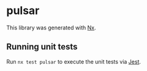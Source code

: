 # pulsar

This library was generated with [Nx](https://nx.dev).

## Running unit tests

Run `nx test pulsar` to execute the unit tests via [Jest](https://jestjs.io).
